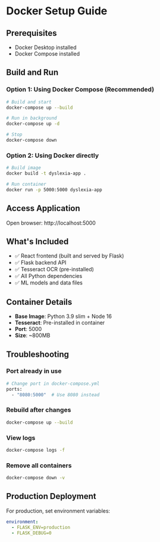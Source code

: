 # Docker Setup Guide

## Prerequisites
- Docker Desktop installed
- Docker Compose installed

## Build and Run

### Option 1: Using Docker Compose (Recommended)
```bash
# Build and start
docker-compose up --build

# Run in background
docker-compose up -d

# Stop
docker-compose down
```

### Option 2: Using Docker directly
```bash
# Build image
docker build -t dyslexia-app .

# Run container
docker run -p 5000:5000 dyslexia-app
```

## Access Application
Open browser: http://localhost:5000

## What's Included
- ✅ React frontend (built and served by Flask)
- ✅ Flask backend API
- ✅ Tesseract OCR (pre-installed)
- ✅ All Python dependencies
- ✅ ML models and data files

## Container Details
- **Base Image**: Python 3.9 slim + Node 16
- **Tesseract**: Pre-installed in container
- **Port**: 5000
- **Size**: ~800MB

## Troubleshooting

### Port already in use
```bash
# Change port in docker-compose.yml
ports:
  - "8080:5000"  # Use 8080 instead
```

### Rebuild after changes
```bash
docker-compose up --build
```

### View logs
```bash
docker-compose logs -f
```

### Remove all containers
```bash
docker-compose down -v
```

## Production Deployment
For production, set environment variables:
```yaml
environment:
  - FLASK_ENV=production
  - FLASK_DEBUG=0
```

